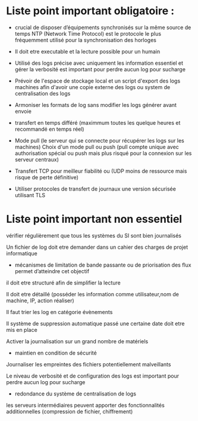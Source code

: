 # Liste point important obligatoire :
- crucial de disposer d’équipements synchronisés sur la même source de temps
    NTP (Network Time Protocol) est le protocole le plus fréquemment utilisé pour la synchronisation des horloges

- Il doit etre executable et la lecture possible pour un humain

- Utilisé des logs précise avec uniquement les information essentiel et gérer la verbosité est important pour perdre aucun log pour sucharge

- Prévoir de l'espace de stockage local et un script d'export des logs machines afin d'avoir une copie externe des logs ou system de centralisation des logs

- Armoniser les formats de log sans modifier les logs générer avant envoie

- transfert en temps différé (maximmum toutes les quelque heures et recommandé en temps réel)

- Mode pull (le serveur qui se connecte pour récupérer les logs sur les machines) 
    Choix d'un mode pull ou push (pull compte unique avec authorisation spécial ou push mais plus risqué pour la connexion sur les serveur centraux)

- Transfert TCP pour meilleur fiabilité ou (UDP moins de ressource mais risque de perte définitive)

- Utiliser protocoles de transfert de journaux une version sécurisée utilisant TLS

# Liste point important non essentiel

vérifier régulièrement que tous les systèmes du SI sont bien journalisés

Un fichier de log doit etre demander dans un cahier des charges de projet informatique

- mécanismes de limitation de bande passante ou de priorisation des flux permet d’atteindre cet objectif

il doit etre structuré afin de simplifier la lecture 

Il doit etre détaillé (posséder les information comme utilisateur,nom de machine, IP, action réaliser)

Il faut trier les log en catégorie évènements 

Il système de suppression automatique passé une certaine date doit etre mis en place

Activer la journalisation sur un grand nombre de matériels

- maintien en condition de sécurité

Journaliser les empreintes des fichiers potentiellement malveillants

Le niveau de verbosité et de configuration des logs est important pour perdre aucun log pour sucharge

- redondance du système de centralisation de logs

les serveurs intermédiaires peuvent apporter des fonctionnalités additionnelles (compression de fichier, chiffrement)

